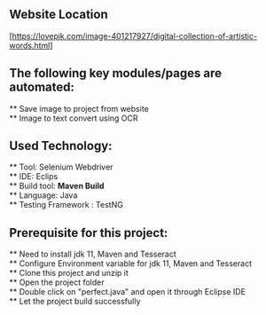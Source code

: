 
## Website Location
[https://lovepik.com/image-401217927/digital-collection-of-artistic-words.html]

## The following key modules/pages are automated:

** Save image to project from website <br>
** Image to text convert using OCR

## Used Technology:
** Tool: Selenium Webdriver <br>
** IDE: Eclips <br>
** Build tool: <b>Maven Build</b> <br>
** Language: Java <br>
** Testing Framework : TestNG <br>
## Prerequisite for this project:
** Need to install jdk 11, Maven and Tesseract <br>
** Configure Environment variable for jdk 11, Maven and Tesseract <br>
** Clone this project and unzip it <br>
** Open the project folder <br>
** Double click on "perfect.java" and open it through Eclipse IDE <br>
** Let the project build successfully <br>
